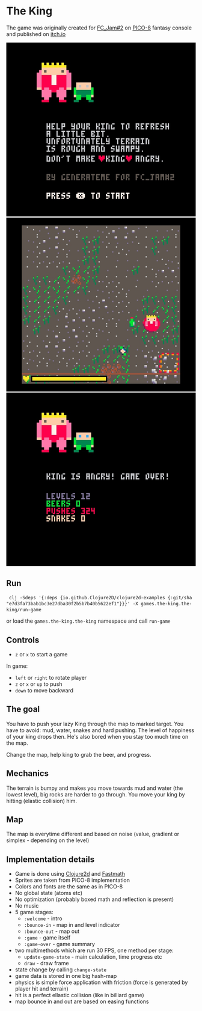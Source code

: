 # The King

The game was originally created for [FC_Jam#2](https://itch.io/jam/fantasy-console-game-jam-2) on [PICO-8](https://www.lexaloffle.com/pico-8.php) fantasy console and published on [itch.io](https://generateme.itch.io/the-king) 

![Welcome](/results/games/the_king/DE5FE9FA_000000.jpg "Welcome")
![Game](/results/games/the_king/DE5FE9FA_000012.jpg "Game")
![Game over](/results/games/the_king/DE5FE9FA_000027.jpg "Game over")

## Run

```
 clj -Sdeps '{:deps {io.github.Clojure2D/clojure2d-examples {:git/sha "e7d3fa73bab1bc3e27dba30f2b5b7b40b5622ef1"}}}' -X games.the-king.the-king/run-game
```

or load the `games.the-king.the-king` namespace and call `run-game`

## Controls

* `z` or `x` to start a game

In game:

* `left` or `right` to rotate player
* `z` or `x` or `up` to push
* `down` to move backward

## The goal

You have to push your lazy King through the map to marked target. You have to avoid: mud, water, snakes and hard pushing. The level of happiness of your king drops then. He's also bored when you stay too much time on the map.

Change the map, help king to grab the beer, and progress.

## Mechanics

The terrain is bumpy and makes you move towards mud and water (the lowest level), big rocks are harder to go through. You move your king by hitting (elastic collision) him.

## Map

The map is everytime different and based on noise (value, gradient or simplex - depending on the level)

## Implementation details

* Game is done using [Clojure2d](https://github.com/Clojure2D/clojure2d) and [Fastmath](https://github.com/generateme/fastmath)
* Sprites are taken from PICO-8 implementation
* Colors and fonts are the same as in PICO-8
* No global state (atoms etc)
* No optimization (probably boxed math and reflection is present)
* No music
* 5 game stages:
    * `:welcome` - intro
	* `:bounce-in` - map in and level indicator
	* `:bounce-out` - map out
	* `:game` - game itself
	* `:game-over` - game summary
* two multimethods which are run 30 FPS, one method per stage:
    * `update-game-state` - main calculation, time progress etc
	* `draw` - draw frame
* state change by calling `change-state`
* game data is stored in one big hash-map
* physics is simple force application with friction (force is generated by player hit and terrain)
* hit is a perfect ellastic collision (like in billiard game)
* map bounce in and out are based on easing functions
